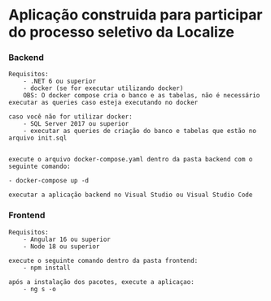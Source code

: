 # Aplicação construida para participar do processo seletivo da Localize


### Backend
    Requisitos: 
        - .NET 6 ou superior
        - docker (se for executar utilizando docker)
        OBS: O docker compose cria o banco e as tabelas, não é necessário executar as queries caso esteja executando no docker

    caso você não for utilizar docker:
        - SQL Server 2017 ou superior
        - executar as queries de criação do banco e tabelas que estão no arquivo init.sql


    execute o arquivo docker-compose.yaml dentro da pasta backend com o seguinte comando:

    - docker-compose up -d 

    executar a aplicação backend no Visual Studio ou Visual Studio Code


### Frontend
    Requisitos:
        - Angular 16 ou superior
        - Node 18 ou superior

    execute o seguinte comando dentro da pasta frontend:
        - npm install

    após a instalação dos pacotes, execute a aplicaçao:
        - ng s -o